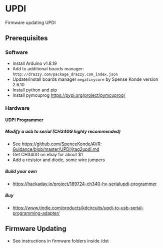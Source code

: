 # UPDI
Firmware updating UPDI

## Prerequisites

### Software

* Install Arduino v1.8.19
* Add to additional boards manager: `http://drazzy.com/package_drazzy.com_index.json`
* Update/install boards manager `megatinycore` by Spense Konde version 2.6.10
* Install python and pip
* Install pymcuprog https://pypi.org/project/pymcuprog/

### Hardware

#### UDPI Programmer

##### Modify a usb to serial (CH340G highly recommended)

* See https://github.com/SpenceKonde/AVR-Guidance/blob/master/UPDI/jtag2updi.md
* Get CH340G on ebay for about $1
* Add a resistor and diode, some wire jumpers

##### Build your own

* https://hackaday.io/project/189724-ch340-hv-serialupdi-programmer

##### Buy

* https://www.tindie.com/products/kdcircuits/updi-to-usb-serial-programming-adapter/

## Firmware Updating

* See instructions in firmware folders inside /dst